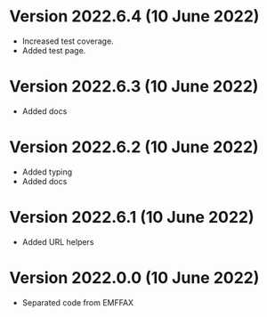 # Version 2022.6.4 (10 June 2022)

- Increased test coverage.
- Added test page.

# Version 2022.6.3 (10 June 2022)

- Added docs

# Version 2022.6.2 (10 June 2022)

- Added typing
- Added docs

# Version 2022.6.1 (10 June 2022)

- Added URL helpers

# Version 2022.0.0 (10 June 2022)

- Separated code from EMFFAX
